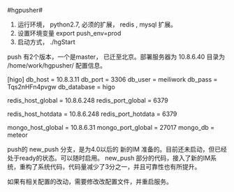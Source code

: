 #hgpusher#

1. 运行环境， python2.7, 必须的扩展， redis , mysql 扩展。
2. 设置环境变量 export push_env=prod
3. 启动方式， ./hgStart

push 有2个版本，一个是master， 已迁至北京。部署服务器为
10.8.6.40 目录为 /home/work/hgpusher/
配置信息。

[higo]
db_host = 10.8.3.11
db_port = 3306
db_user = meiliwork
db_pass = Tqs2nHFn4pvgw
db_database = higo

redis_host_global = 10.8.6.248
redis_port_global = 6379

redis_host_hotdata = 10.8.6.248
redis_port_hotdata = 6379

mongo_host_global = 10.8.6.31
mongo_port_global = 27017
mongo_db = meteor

push的 new_push 分支，是为4.0以后的 新的IM 准备的。目前还未启动，但已经处于ready的状态。可以随时启用。
new_push 部分的代码，接入了新的IM系统，重构了系统代码，代码量减少了3分之一，并且可靠性也有所提升。

如果有相关配置的改动，需要修改改配置文件，并重启服务。
